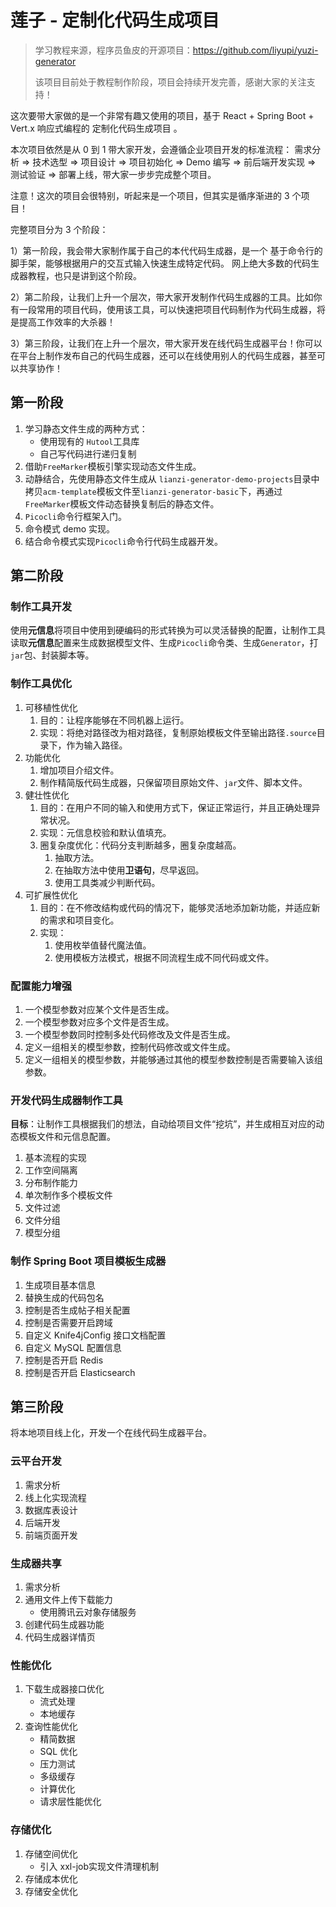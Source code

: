 # 莲子 - 定制化代码生成项目

>学习教程来源，程序员鱼皮的开源项目：https://github.com/liyupi/yuzi-generator 
> 
>该项目目前处于教程制作阶段，项目会持续开发完善，感谢大家的关注支持！

这次要带大家做的是一个非常有趣又使用的项目，基于 React + Spring Boot + Vert.x 响应式编程的 定制化代码生成项目 。

本次项目依然是从 0 到 1 带大家开发，会遵循企业项目开发的标准流程： 需求分析 => 技术选型 => 项目设计 => 项目初始化 => Demo 编写 => 前后端开发实现 => 测试验证 => 部署上线，带大家一步步完成整个项目。

注意！这次的项目会很特别，听起来是一个项目，但其实是循序渐进的 3 个项目！

完整项目分为 3 个阶段：

1）第一阶段，我会带大家制作属于自己的本代代码生成器，是一个 基于命令行的脚手架，能够根据用户的交互式输入快速生成特定代码。
网上绝大多数的代码生成器教程，也只是讲到这个阶段。

2）第二阶段，让我们上升一个层次，带大家开发制作代码生成器的工具。比如你有一段常用的项目代码，使用该工具，可以快速把项目代码制作为代码生成器，将是提高工作效率的大杀器！

3）第三阶段，让我们在上升一个层次，带大家开发在线代码生成器平台！你可以在平台上制作发布自己的代码生成器，还可以在线使用别人的代码生成器，甚至可以共享协作！

## 第一阶段
1. 学习静态文件生成的两种方式：
   - 使用现有的 `Hutool`工具库
   - 自己写代码进行递归复制
2. 借助`FreeMarker`模板引擎实现动态文件生成。
3. 动静结合，先使用静态文件生成从 `lianzi-generator-demo-projects`目录中拷贝`acm-template`模板文件至`lianzi-generator-basic`下，再通过`FreeMarker`模板文件动态替换复制后的静态文件。
4. `Picocli`命令行框架入门。
5. 命令模式 demo 实现。
6. 结合命令模式实现`Picocli`命令行代码生成器开发。

## 第二阶段
### 制作工具开发
使用**元信息**将项目中使用到硬编码的形式转换为可以灵活替换的配置，让制作工具读取**元信息**配置来生成数据模型文件、生成`Picocli`命令类、生成`Generator`，打`jar`包、封装脚本等。

### 制作工具优化
1. 可移植性优化
   1. 目的：让程序能够在不同机器上运行。
   2. 实现：将绝对路径改为相对路径，复制原始模板文件至输出路径`.source`目录下，作为输入路径。
2. 功能优化
   1. 增加项目介绍文件。
   2. 制作精简版代码生成器，只保留项目原始文件、`jar`文件、脚本文件。
3. 健壮性优化
   1. 目的：在用户不同的输入和使用方式下，保证正常运行，并且正确处理异常状况。 
   2. 实现：元信息校验和默认值填充。
   3. 圈复杂度优化：代码分支判断越多，圈复杂度越高。
      1. 抽取方法。
      2. 在抽取方法中使用**卫语句**，尽早返回。
      3. 使用工具类减少判断代码。
4. 可扩展性优化
   1. 目的：在不修改结构或代码的情况下，能够灵活地添加新功能，并适应新的需求和项目变化。
   2. 实现：
      1. 使用枚举值替代魔法值。
      2. 使用模板方法模式，根据不同流程生成不同代码或文件。

### 配置能力增强
1. 一个模型参数对应某个文件是否生成。
2. 一个模型参数对应多个文件是否生成。
3. 一个模型参数同时控制多处代码修改及文件是否生成。
4. 定义一组相关的模型参数，控制代码修改或文件生成。
5. 定义一组相关的模型参数，并能够通过其他的模型参数控制是否需要输入该组参数。

### 开发代码生成器制作工具
**目标**：让制作工具根据我们的想法，自动给项目文件“挖坑”，并生成相互对应的动态模板文件和元信息配置。
1. 基本流程的实现
2. 工作空间隔离
3. 分布制作能力
4. 单次制作多个模板文件
5. 文件过滤
6. 文件分组
7. 模型分组

### 制作 Spring Boot 项目模板生成器
1. 生成项目基本信息
2. 替换生成的代码包名
3. 控制是否生成帖子相关配置
4. 控制是否需要开启跨域
5. 自定义 Knife4jConfig 接口文档配置
6. 自定义 MySQL 配置信息
7. 控制是否开启 Redis
8. 控制是否开启 Elasticsearch

## 第三阶段
将本地项目线上化，开发一个在线代码生成器平台。
### 云平台开发
1. 需求分析
2. 线上化实现流程
3. 数据库表设计
4. 后端开发
5. 前端页面开发

### 生成器共享
1. 需求分析
2. 通用文件上传下载能力 
   - 使用腾讯云对象存储服务
3. 创建代码生成器功能
4. 代码生成器详情页

### 性能优化
1. 下载生成器接口优化
   - 流式处理
   - 本地缓存
2. 查询性能优化
   - 精简数据
   - SQL 优化
   - 压力测试
   - 多级缓存
   - 计算优化
   - 请求层性能优化

### 存储优化
1. 存储空间优化
   - 引入 xxl-job实现文件清理机制
2. 存储成本优化
3. 存储安全优化
